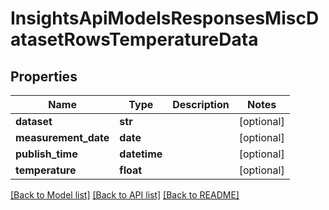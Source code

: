 # InsightsApiModelsResponsesMiscDatasetRowsTemperatureData

## Properties
Name | Type | Description | Notes
------------ | ------------- | ------------- | -------------
**dataset** | **str** |  | [optional] 
**measurement_date** | **date** |  | [optional] 
**publish_time** | **datetime** |  | [optional] 
**temperature** | **float** |  | [optional] 

[[Back to Model list]](../README.md#documentation-for-models) [[Back to API list]](../README.md#documentation-for-api-endpoints) [[Back to README]](../README.md)

